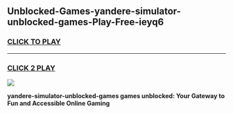 
## Unblocked-Games-yandere-simulator-unblocked-games-Play-Free-ieyq6
<h3>
<a href="https://premium76.site?title=yandere-simulator-unblocked-games&ref=21A">CLICK TO PLAY</a></h3>
<hr>

<h3>
<a href="https://premium76.site?title=yandere-simulator-unblocked-games&ref=21A">CLICK 2 PLAY</a>
  
</h3>

<a href="https://premium76.site?title=yandere-simulator-unblocked-games&ref=21A"><img src="https://clearcache.store/games.png"></a>


**yandere-simulator-unblocked-games games unblocked: Your Gateway to Fun and Accessible Online Gaming**
